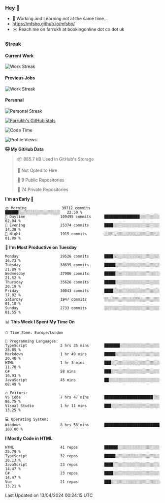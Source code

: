 ### Hey 👋

- 🏃 Working and Learning not at the same time...
- https://mfsbo.github.io/mfsbo/
- ✉️ Reach me on farrukh at bookingonline dot co dot uk

### Streak
#### Current Work
![Work Streak](https://streak-stats.demolab.com/?user=mfsbo)
#### Previous Jobs
![Work Streak](https://streak-stats.demolab.com/?user=farrukhcw)
#### Personal
![Personal Streak](https://streak-stats.demolab.com/?user=farrukhsubhani)

[![Farrukh's GitHub stats](https://github-readme-stats.vercel.app/api?username=mfsbo&hide=stars&count_private=true)](https://github.com/mfsbo/)

<!--START_SECTION:waka-->
![Code Time](http://img.shields.io/badge/Code%20Time-612%20hrs%2034%20mins-blue)

![Profile Views](http://img.shields.io/badge/Profile%20Views-7-blue)

**🐱 My GitHub Data** 

> 📦 885.7 kB Used in GitHub's Storage 
 > 
> 🚫 Not Opted to Hire
 > 
> 📜 9 Public Repositories 
 > 
> 🔑 74 Private Repositories 
 > 
**I'm an Early 🐤** 

```text
🌞 Morning                39712 commits       ██████░░░░░░░░░░░░░░░░░░░   22.50 % 
🌆 Daytime                109495 commits      ████████████████░░░░░░░░░   62.04 % 
🌃 Evening                25374 commits       ████░░░░░░░░░░░░░░░░░░░░░   14.38 % 
🌙 Night                  1915 commits        ░░░░░░░░░░░░░░░░░░░░░░░░░   01.09 % 
```
📅 **I'm Most Productive on Tuesday** 

```text
Monday                   29526 commits       ████░░░░░░░░░░░░░░░░░░░░░   16.73 % 
Tuesday                  38635 commits       █████░░░░░░░░░░░░░░░░░░░░   21.89 % 
Wednesday                37986 commits       █████░░░░░░░░░░░░░░░░░░░░   21.52 % 
Thursday                 35626 commits       █████░░░░░░░░░░░░░░░░░░░░   20.19 % 
Friday                   30043 commits       ████░░░░░░░░░░░░░░░░░░░░░   17.02 % 
Saturday                 1947 commits        ░░░░░░░░░░░░░░░░░░░░░░░░░   01.10 % 
Sunday                   2733 commits        ░░░░░░░░░░░░░░░░░░░░░░░░░   01.55 % 
```


📊 **This Week I Spent My Time On** 

```text
🕑︎ Time Zone: Europe/London

💬 Programming Languages: 
TypeScript               2 hrs 35 mins       ███████░░░░░░░░░░░░░░░░░░   28.85 % 
Markdown                 1 hr 49 mins        █████░░░░░░░░░░░░░░░░░░░░   20.40 % 
HTML                     1 hr 3 mins         ███░░░░░░░░░░░░░░░░░░░░░░   11.78 % 
C#                       58 mins             ███░░░░░░░░░░░░░░░░░░░░░░   10.93 % 
JavaScript               45 mins             ██░░░░░░░░░░░░░░░░░░░░░░░   08.49 % 

🔥 Editors: 
VS Code                  7 hrs 47 mins       ██████████████████████░░░   86.75 % 
Visual Studio            1 hr 11 mins        ███░░░░░░░░░░░░░░░░░░░░░░   13.25 % 

💻 Operating System: 
Windows                  8 hrs 58 mins       █████████████████████████   100.00 % 
```

**I Mostly Code in HTML** 

```text
HTML                     41 repos            ██████░░░░░░░░░░░░░░░░░░░   25.79 % 
TypeScript               32 repos            █████░░░░░░░░░░░░░░░░░░░░   20.13 % 
JavaScript               23 repos            ████░░░░░░░░░░░░░░░░░░░░░   14.47 % 
C#                       23 repos            ████░░░░░░░░░░░░░░░░░░░░░   14.47 % 
Vue                      21 repos            ███░░░░░░░░░░░░░░░░░░░░░░   13.21 % 
```




 Last Updated on 13/04/2024 00:24:15 UTC
<!--END_SECTION:waka-->
<!--
**mfsbo/mfsbo** is a ✨ _special_ ✨ repository because its `README.md` (this file) appears on your GitHub profile.

Here are some ideas to get you started:

- 🔭 I’m currently working on ...
- 🌱 I’m currently learning ...
- 👯 I’m looking to collaborate on ...
- 🤔 I’m looking for help with ...
- 💬 Ask me about ...
- 📫 How to reach me: ...
- 😄 Pronouns: ...
- ⚡ Fun fact: ...
-->
